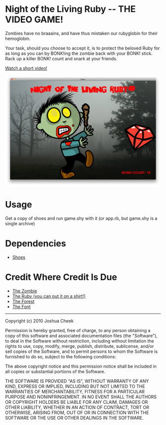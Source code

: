 **Night of the Living Ruby** -- THE VIDEO GAME!
============================================

Zombies have no braaains, and have thus mistaken our rubyglobin for their hemoglobin. 

Your task, should you choose to accept it, is to protect the beloved Ruby for as long as you can by BONK!ing the zombie back with your BONK! stick. Rack up a killer BONK! count and snark at your friends.

[Watch a short video!](http://vimeo.com/16265101)

![Night of the Living Ruby screen shot](http://github.com/JoshCheek/PresentationFiles/raw/master/NightOfTheLivingRuby!/game/screenshot.png)
                                        


Usage
=====

Get a copy of shoes and run game.shy with it (or app.rb, but game.shy is a single archive)

Dependencies
============

* [Shoes](http://shoesrb.com/manual/Installing.html)


Credit Where Credit Is Due
==========================

* [The Zombie](http://www.zombies-and-horror-movies.com/cartoon-zombies.html)
* [The Ruby (you can put it on a shirt!)](http://www.rubyrags.com/products/3)
* [The Forest](http://morguefile.com/archive/display/143950)
* [The Font](http://www.1001fonts.com/font_details.html?font_id=2895)


---------------------------------------

Copyright (c) 2010 Joshua Cheek

 Permission is hereby granted, free of charge, to any person obtaining a copy
 of this software and associated documentation files (the "Software"), to deal
 in the Software without restriction, including without limitation the rights
 to use, copy, modify, merge, publish, distribute, sublicense, and/or sell
 copies of the Software, and to permit persons to whom the Software is
 furnished to do so, subject to the following conditions:

 The above copyright notice and this permission notice shall be included in
 all copies or substantial portions of the Software.

 THE SOFTWARE IS PROVIDED "AS IS", WITHOUT WARRANTY OF ANY KIND, EXPRESS OR
 IMPLIED, INCLUDING BUT NOT LIMITED TO THE WARRANTIES OF MERCHANTABILITY,
 FITNESS FOR A PARTICULAR PURPOSE AND NONINFRINGEMENT. IN NO EVENT SHALL THE
 AUTHORS OR COPYRIGHT HOLDERS BE LIABLE FOR ANY CLAIM, DAMAGES OR OTHER
 LIABILITY, WHETHER IN AN ACTION OF CONTRACT, TORT OR OTHERWISE, ARISING FROM,
 OUT OF OR IN CONNECTION WITH THE SOFTWARE OR THE USE OR OTHER DEALINGS IN
 THE SOFTWARE.
